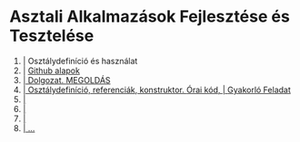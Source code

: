 # Asztali Alkalmazások Fejlesztése és Tesztelése

1. | Osztálydefiníció és használat
2. | <a href="https://www.w3schools.com/git/default.asp?remote=github">Github alapok</href>
3. | Dolgozat. <a href="">MEGOLDÁS</href>
4. | Osztálydefiníció, referenciák, konstruktor. <a href="">Órai kód</href>,
   | <a href="">Gyakorló Feladat</href>
7. |
8. |
9. |
10. |
...
